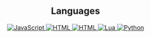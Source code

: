 <h2 align="center">Languages</h2>
<p align="center">
  <a href="">
    <img alt="JavaScript" src="https://img.shields.io/static/v1?style=for-the-badge&message=JavaScript&color=F7DF1E&logo=JavaScript&logoColor=FFFFFF&label=">
    <img alt="HTML" src="https://img.shields.io/static/v1?style=for-the-badge&message=HTML&color=E34F26&logo=html5&logoColor=FFFFFF&label=">
    <img alt="HTML" src="https://img.shields.io/static/v1?style=for-the-badge&message=CSS&color=1572B6&logo=css3&logoColor=FFFFFF&label=">
  </a>
  <a href="">
    <img alt="Lua" src="https://img.shields.io/static/v1?style=for-the-badge&message=Lua&color=2C2D72&logo=Lua&logoColor=FFFFFF&label=">
  </a>
  <a href="">
    <img alt="Python" src="https://img.shields.io/static/v1?style=for-the-badge&message=Python&color=776AB&logo=Python&logoColor=FFFFFF&label=">
  </a>
  <a href="">
    
  </a>
</p>
